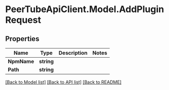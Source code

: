 # PeerTubeApiClient.Model.AddPluginRequest

## Properties

Name | Type | Description | Notes
------------ | ------------- | ------------- | -------------
**NpmName** | **string** |  | 
**Path** | **string** |  | 

[[Back to Model list]](../README.md#documentation-for-models) [[Back to API list]](../README.md#documentation-for-api-endpoints) [[Back to README]](../README.md)

